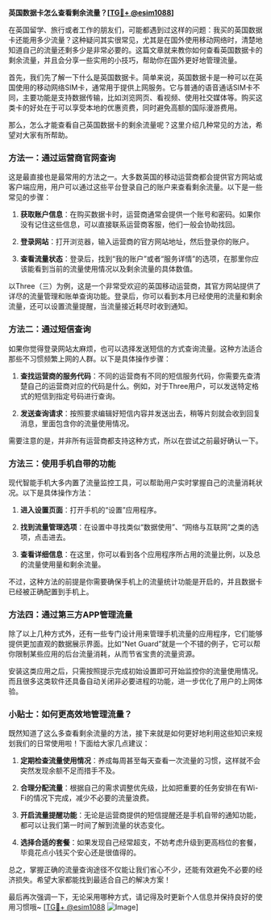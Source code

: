 **英国数据卡怎么查看剩余流量？[[TG💪+ @esim1088](https://t.me/s/esim1088)]**

在英国留学、旅行或者工作的朋友们，可能都遇到过这样的问题：我买的英国数据卡还能用多少流量？这种疑问其实很常见，尤其是在国外使用移动网络时，清楚地知道自己的流量还剩多少是非常必要的。这篇文章就来教你如何查看英国数据卡的剩余流量，并且会分享一些实用的小技巧，帮助你在国外更好地管理流量。

首先，我们先了解一下什么是英国数据卡。简单来说，英国数据卡是一种可以在英国使用的移动网络SIM卡，通常用于提供上网服务。它与普通的语音通话SIM卡不同，主要功能是支持数据传输，比如浏览网页、看视频、使用社交媒体等。购买这类卡的好处在于可以享受本地的优惠资费，同时避免高额的国际漫游费用。

那么，怎么才能查看自己英国数据卡的剩余流量呢？这里介绍几种常见的方法，希望对大家有所帮助。

### 方法一：通过运营商官网查询

这是最直接也是最常用的方法之一。大多数英国的移动运营商都会提供官方网站或客户端应用，用户可以通过这些平台登录自己的账户来查看剩余流量。以下是一些常见的步骤：

1. **获取账户信息**：在购买数据卡时，运营商通常会提供一个账号和密码。如果你没有记住这些信息，可以直接联系运营商客服，他们一般会协助找回。
   
2. **登录网站**：打开浏览器，输入运营商的官方网站地址，然后登录你的账户。
   
3. **查看流量状态**：登录后，找到“我的账户”或者“服务详情”的选项，在那里你应该能看到当前的流量使用情况以及剩余流量的具体数值。

以Three（三）为例，这是一个非常受欢迎的英国移动运营商，其官方网站提供了详尽的流量管理和账单查询功能。登录后，你可以看到本月已经使用的流量和剩余流量，还可以设置流量提醒，当流量接近耗尽时收到通知。

### 方法二：通过短信查询

如果你觉得登录网站太麻烦，也可以选择发送短信的方式查询流量。这种方法适合那些不习惯频繁上网的人群。以下是具体操作步骤：

1. **查找运营商的服务代码**：不同的运营商有不同的短信服务代码，你需要先查清楚自己的运营商对应的代码是什么。例如，对于Three用户，可以发送特定格式的短信到指定号码进行查询。

2. **发送查询请求**：按照要求编辑好短信内容并发送出去，稍等片刻就会收到回复消息，里面包含你的流量使用情况。

需要注意的是，并非所有运营商都支持这种方式，所以在尝试之前最好确认一下。

### 方法三：使用手机自带的功能

现代智能手机大多内置了流量监控工具，可以帮助用户实时掌握自己的流量消耗状况。以下是具体操作方法：

1. **进入设置页面**：打开手机的“设置”应用程序。
   
2. **找到流量管理选项**：在设置中寻找类似“数据使用”、“网络与互联网”之类的选项，点击进去。
   
3. **查看详细信息**：在这里，你可以看到各个应用程序所占用的流量比例，以及总的流量使用量和剩余流量。

不过，这种方法的前提是你需要确保手机上的流量统计功能是开启的，并且数据卡已经被正确配置到手机上。

### 方法四：通过第三方APP管理流量

除了以上几种方式外，还有一些专门设计用来管理手机流量的应用程序，它们能够提供更加直观的数据展示界面。比如“Net Guard”就是一个不错的例子，它可以帮你限制某些应用的后台流量消耗，从而节省宝贵的流量资源。

安装这类应用之后，只需按照提示完成初始设置即可开始监控你的流量使用情况。而且很多这类软件还具备自动关闭非必要进程的功能，进一步优化了用户的上网体验。

### 小贴士：如何更高效地管理流量？

既然知道了这么多查看剩余流量的方法，接下来就是如何更好地利用这些知识来规划我们的日常使用啦！下面给大家几点建议：

1. **定期检查流量使用情况**：养成每周甚至每天查看一次流量的习惯，这样就不会突然发现余额不足而措手不及。
   
2. **合理分配流量**：根据自己的需求调整优先级，比如把重要的任务安排在有Wi-Fi的情况下完成，减少不必要的流量浪费。
   
3. **开启流量提醒功能**：无论是运营商提供的短信提醒还是手机自带的通知功能，都可以让我们第一时间了解到流量的状态变化。
   
4. **选择合适的套餐**：如果发现自己经常超支，不妨考虑升级到更高档位的套餐，毕竟花点小钱买个安心还是很值得的。

总之，掌握正确的流量查询途径不仅能让我们省心不少，还能有效避免不必要的经济损失。希望大家都能找到最适合自己的解决方案！

最后再次强调一下，无论采用哪种方式，请记得及时更新个人信息并保持良好的使用习惯哦~ [[TG💪+ @esim1088](https://t.me/s/esim1088) ![Image](https://i.postimg.cc/4NQfJmqS/Snipaste-2025-05-13-00-14-12.png)]
